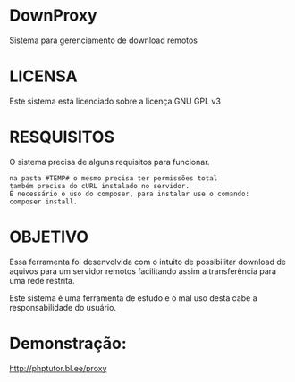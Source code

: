 DownProxy
=========
Sistema para gerenciamento de download remotos

LICENSA
=======
Este sistema está licenciado sobre a licença GNU GPL v3

RESQUISITOS
===========
O sistema precisa de alguns requisitos para funcionar.

    na pasta #TEMP# o mesmo precisa ter permissões total
    também precisa do cURL instalado no servidor.
    É necessário o uso do composer, para instalar use o comando:
    composer install.

OBJETIVO
========
Essa ferramenta foi desenvolvida com o intuito de possibilitar download de aquivos para um servidor remotos facilitando assim a transferência para uma rede restrita.

Este sistema é uma ferramenta de estudo e o mal uso desta cabe a responsabilidade do usuário.

Demonstração:
=============
http://phptutor.bl.ee/proxy
